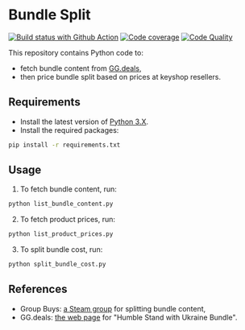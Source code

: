 # Bundle Split

[![Build status with Github Action][build-image-action]][build-action]
[![Code coverage][codecov-image]][codecov]
[![Code Quality][codacy-image]][codacy]

This repository contains Python code to:
- fetch bundle content from [GG.deals][ggdeals-landing-page],
- then price bundle split based on prices at keyshop resellers.

## Requirements

- Install the latest version of [Python 3.X][python-download].
- Install the required packages:

```bash
pip install -r requirements.txt
```

## Usage

1) To fetch bundle content, run:

```bash
python list_bundle_content.py 
```

2) To fetch product prices, run:

```bash
python list_product_prices.py 
```

3) To split bundle cost, run:

```bash
python split_bundle_cost.py 
```

## References

- Group Buys: [a Steam group][grbu-steam-group] for splitting bundle content,
- GG.deals: [the web page][ggdeals-bundle-page] for "Humble Stand with Ukraine Bundle".

<!-- Definitions -->

[build-action]: <https://github.com/woctezuma/bundle-split/actions>
[build-image-action]: <https://github.com/woctezuma/bundle-split/workflows/Python application/badge.svg?branch=main>

[codecov]: <https://codecov.io/gh/woctezuma/bundle-split>
[codecov-image]: <https://codecov.io/gh/woctezuma/bundle-split/branch/main/graph/badge.svg>

[codacy]: <https://www.codacy.com/gh/woctezuma/bundle-split>
[codacy-image]: <https://api.codacy.com/project/badge/Grade/6f681c0f05e94799a83c68105fce8558>

[ggdeals-landing-page]: <https://gg.deals/>
[python-download]: <https://www.python.org/downloads/>
[grbu-steam-group]: <https://steamcommunity.com/groups/groupbuys/discussions/14/>
[ggdeals-bundle-page]: <https://gg.deals/bundle/humble-stand-with-ukraine-bundle/>
